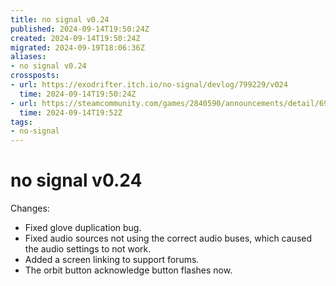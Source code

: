 ```yaml
---
title: no signal v0.24
published: 2024-09-14T19:50:24Z
created: 2024-09-14T19:50:24Z
migrated: 2024-09-19T18:06:36Z
aliases:
- no signal v0.24
crossposts:
- url: https://exodrifter.itch.io/no-signal/devlog/799229/v024
  time: 2024-09-14T19:50:24Z
- url: https://steamcommunity.com/games/2840590/announcements/detail/6973349936517986675
  time: 2024-09-14T19:52Z
tags:
- no-signal
---
```


# no signal v0.24

Changes:
- Fixed glove duplication bug.
- Fixed audio sources not using the correct audio buses, which caused the audio settings to not work.
- Added a screen linking to support forums.
- The orbit button acknowledge button flashes now.
